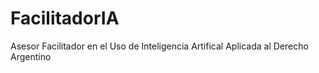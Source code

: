 # FacilitadorIA
Asesor Facilitador en el Uso de Inteligencia Artifical Aplicada al Derecho Argentino
